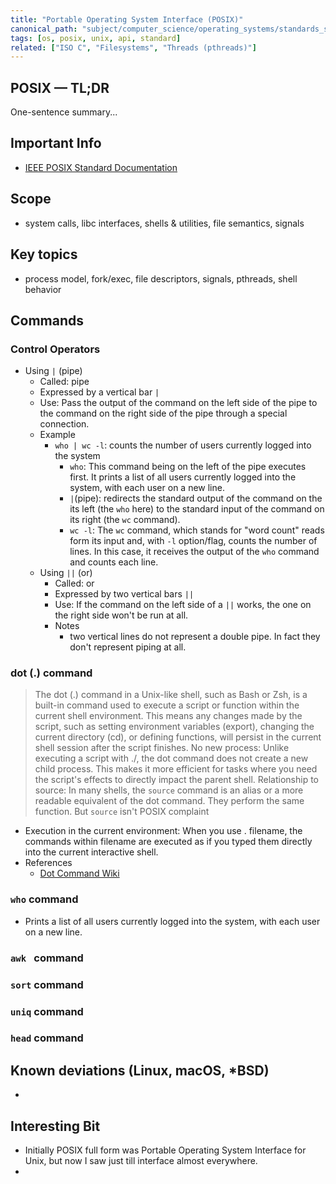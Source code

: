 ```yaml
---
title: "Portable Operating System Interface (POSIX)"
canonical_path: "subject/computer_science/operating_systems/standards_specifications/posix.md"
tags: [os, posix, unix, api, standard]
related: ["ISO C", "Filesystems", "Threads (pthreads)"]
---
```

## POSIX — TL;DR

One-sentence summary...

## Important Info

- [IEEE POSIX Standard Documentation](https://pubs.opengroup.org/onlinepubs/9799919799/)

## Scope

- system calls, libc interfaces, shells & utilities, file semantics, signals

## Key topics

- process model, fork/exec, file descriptors, signals, pthreads, shell behavior

## Commands

### Control Operators

- Using  `|` (pipe)
  - Called: pipe
  - Expressed by a vertical bar `|`
  - Use: Pass the output of the command on the left side of the pipe to the command on the right side of the pipe through a special connection.
  - Example
    - `who | wc -l`: counts the number of users currently logged into the system
      - `who`: This command being on the left of the pipe executes first. It prints a list of all users currently logged into the system, with each user on a new line. 
      - `|`(pipe): redirects the standard output of the command on the its left (the `who` here) to the standard input of the command on its right (the `wc` command).
      - `wc -l`: The `wc` command, which stands for "word count" reads form its input and, with `-l` option/flag, counts the number of lines. In this case, it receives the output of the `who` command and counts each line. 
  - Using `||` (or) 
    - Called: or
    - Expressed by two vertical bars `||`
    - Use: If the command on the left side of a `||` works, the one on the right side won't be run at all.
    - Notes
      - two vertical lines do not represent a double pipe. In fact they don't represent piping at all. 

### dot (.) command

> The dot (.) command in a Unix-like shell, such as Bash or Zsh, is a built-in command used to execute a script or function within the current shell environment. This means any changes made by the script, such as setting environment variables (export), changing the current directory (cd), or defining functions, will persist in the current shell session after the script finishes.
> No new process: Unlike executing a script with ./, the dot command does not create a new child process. This makes it more efficient for tasks where you need the script's effects to directly impact the parent shell.
> Relationship to source: In many shells, the `source` command is an alias or a more readable equivalent of the dot command. They perform the same function. But `source` isn't POSIX complaint

- Execution in the current environment: When you use . filename, the commands within filename are executed as if you typed them directly into the current interactive shell.
- References
  - [Dot Command Wiki](https://en.wikipedia.org/wiki/Dot_(command))

### `who` command

- Prints a list of all users currently logged into the system, with each user on a new line. 

### `awk ` command

### `sort` command

### `uniq` command

### `head` command

## Known deviations (Linux, macOS, *BSD)

-

## Interesting Bit

- Initially POSIX full form was Portable Operating System Interface for Unix, but now I saw just till interface almost everywhere. 
- 
